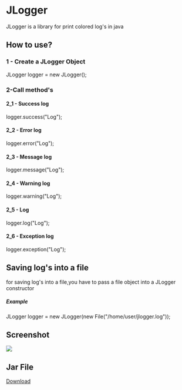<h1>JLogger</h1>
<p> JLogger is a library for print colored log's in java</p>

<h2>How to use?</h2>
<div>
  <h3>1 - Create a JLogger Object</h4>
    JLogger logger = new JLogger();
  <h3>2-Call method's</h3>
  <h4>2_1 - Success log </h4>
    logger.success("Log");
  <h4>2_2 - Error log</h4>
    logger.error("Log");
  <h4>2_3 - Message log</h4>
    logger.message("Log");
  <h4>2_4 - Warning log</h4>
    logger.warning("Log");<br>
  <h4>2_5 - Log</h4>
    logger.log("Log");<br>
  <h4>2_6 - Exception log</h4>
    logger.exception("Log");<br>
</div>

<div>
  <h2>Saving log's into a file</h2>
    <p>
      for saving log's into a file,you have to pass a file object into a JLogger constructor    
    </p>
  <h5>Example</h5>
    JLogger logger = new JLogger(new File("/home/user/jlogger.log"));
</div>

<div>
  <h2>Screenshot</h2>
  <img src="https://s6.uupload.ir/files/screenshot_at_2022-08-16_09-40-12_jy1f.png"/>
</div>

<div>
  <h2>Jar File</h2>
  <a href="https://uupload.ir/view/jlogger_fpqw.jar/">
    Download
  </a>
</div>
